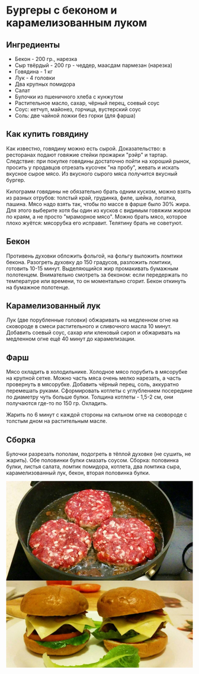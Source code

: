 # Бургеры с беконом и карамелизованным луком

## Ингредиенты

- Бекон - 200 гр., нарезка
- Сыр твёрдый - 200 гр - чеддер, маасдам пармезан (нарезка)
- Говядина - 1 кг
- Лук - 4 головки
- Два крупных помидора
- Салат
- Булочки из пшеничного хлеба с кунжутом
- Растительное масло, сахар, чёрный перец, соевый соус
- Соус: кетчуп, майонез, горчица, вустерский соус
- Соль: две чайной ложки без горки (для фарша)


## Как купить говядину

Как известно, говядину можно есть сырой. Доказательство: в ресторанах подают говяжие стейки прожарки "рэйр" и тартар. Следствие: при покупке говядины достаточно пойти на хороший рынок, просить у продавцов отрезать кусочек "на пробу", жевать и искать вкусное сырое мясо. Из вкусного сырого мяса получится вкусный бургер.

Килограмм говядины не обязательно брать одним куском, можно взять из разных отрубов: толстый край, грудинка, филе, шейка, лопатка, пашина. Мясо надо взять так, чтобы по массе в фарше было 30% жира. Для этого выберите хотя бы один из кусков с видимым говяжим жиром по краям, а не просто "мраморное мясо". Можно брать мясо, которое плохо жуётся: мясорубка его исправит. Телятину брать не советуют.

## Бекон

Противень духовки обложить фольгой, на фольгу выложить ломтики бекона. Разогреть духовку до 150 градусов, разложить ломтики, готовить 10-15 минут. Выделяющийся жир промакивать бумажным полотенцем. Внимательно смотреть за беконом: если передержать по температуре или времени, то он моментально сгорит. Бекон откинуть на бумажное полотенце.

## Карамелизованный лук

Лук (две порубленные головки) обжаривать на медленном огне на сковороде в смеси растительного и сливочного масла 10 минут. Добавить соевый соус, сахар или кленовый сироп и обжаривать на медленном огне ещё 40 минут до карамелизации.

## Фарш

Мясо охладить в холодильнике. Холодное мясо порубить в мясорубке на крупной сетке. Можно часть мяса очень мелко нарезать, а часть провернуть в мясорубке. Добавить чёрный перец, соль, аккуратно перемешать руками. Сформировать котлеты с углублением посередине по диаметру чуть больше булки. Толщина котлеты - 1,5-2 см, они получаются где-то по 150 гр. Охладить.

Жарить по 6 минут с каждой стороны на сильном огне на сковороде с толстым дном на растительным масле.

## Сборка

Булочки разрезать пополам, подогреть в тёплой духовке (не сушить, не жарить). Обе половинки булки смазать соусом. Сборка: половинка булки, листья салата, ломтик помидора, котлета, два ломтика сыра, карамелизованный лук, бекон, вторая половинка булки.

![](burger.jpg)
